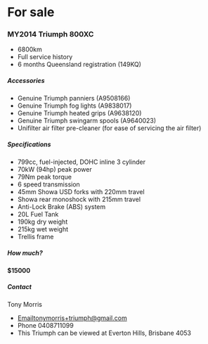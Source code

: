 # For sale

### MY2014 Triumph 800XC

* 6800km
* Full service history
* 6 months Queensland registration (149KQ)

##### Accessories

* Genuine Triumph panniers (A9508166)
* Genuine Triumph fog lights (A9838017)
* Genuine Triumph heated grips (A9638120)
* Genuine Triumph swingarm spools (A9640023)
* Unifilter air filter pre-cleaner (for ease of servicing the air filter)

##### Specifications

* 799cc, fuel-injected, DOHC inline 3 cylinder
* 70kW (94hp) peak power
* 79Nm peak torque
* 6 speed transmission
* 45mm Showa USD forks with 220mm travel
* Showa rear monoshock with 215mm travel
* Anti-Lock Brake (ABS) system
* 20L Fuel Tank
* 190kg dry weight
* 215kg wet weight
* Trellis frame

##### How much?

**$15000**

##### Contact

Tony Morris

* [Emailtonymorris+triumph@gmail.com](tonymorris+triumph@gmail.com)
* Phone 0408711099
* This Triumph can be viewed at Everton Hills, Brisbane 4053

